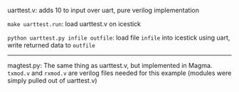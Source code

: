 uarttest.v:
  adds 10 to input over uart, pure verilog implementation

`make uarttest.run`:
  load uarttest.v on icestick

`python uarttest.py infile outfile`:
  load file `infile` into icestick using uart, write returned data to `outfile`      

--------------
magtest.py:
  The same thing as uarttest.v, but implemented in Magma. `txmod.v` and `rxmod.v` are verilog files needed for this example (modules were simply pulled out of uarttest.v)